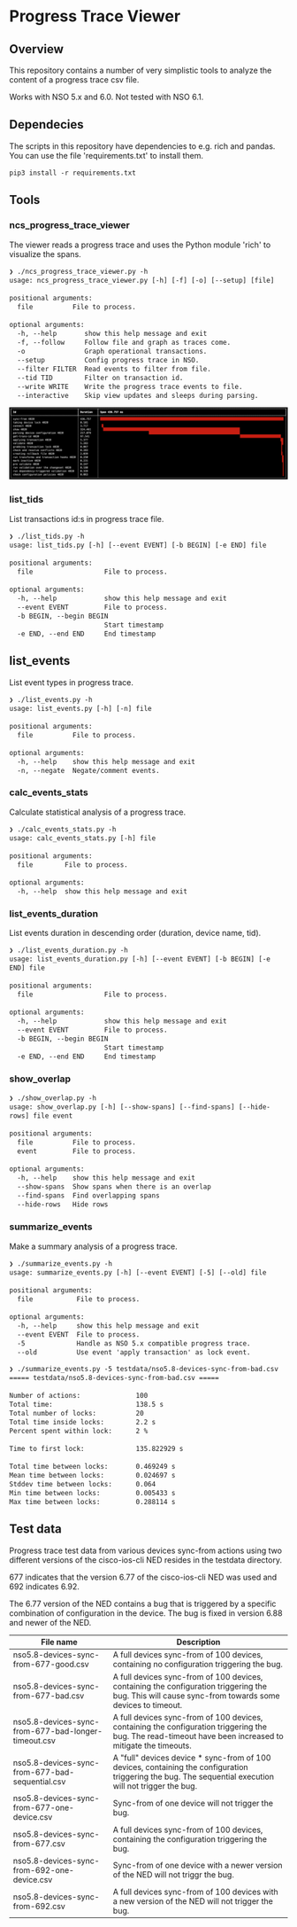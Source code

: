 # Progress Trace Viewer

## Overview

This repository contains a number of very simplistic tools to analyze the
content of a progress trace csv file.

Works with NSO 5.x and 6.0.
Not tested with NSO 6.1.

## Dependecies

The scripts in this repository have dependencies to e.g. rich and pandas.
You can use the file 'requirements.txt' to install them.

```
pip3 install -r requirements.txt
```

## Tools

### ncs_progress_trace_viewer

The viewer reads a progress trace and uses the Python module 'rich' to visualize
the spans.

```
❯ ./ncs_progress_trace_viewer.py -h
usage: ncs_progress_trace_viewer.py [-h] [-f] [-o] [--setup] [file]

positional arguments:
  file          File to process.

optional arguments:
  -h, --help       show this help message and exit
  -f, --follow     Follow file and graph as traces come.
  -o               Graph operational transactions.
  --setup          Config progress trace in NSO.
  --filter FILTER  Read events to filter from file.
  --tid TID        Filter on transaction id.
  --write WRITE    Write the progress trace events to file.
  --interactive    Skip view updates and sleeps during parsing.
```

![Screenshot](images/progress_trace.png)

### list_tids

List transactions id:s in progress trace file.

```
❯ ./list_tids.py -h
usage: list_tids.py [-h] [--event EVENT] [-b BEGIN] [-e END] file

positional arguments:
  file                  File to process.

optional arguments:
  -h, --help            show this help message and exit
  --event EVENT         File to process.
  -b BEGIN, --begin BEGIN
                        Start timestamp
  -e END, --end END     End timestamp
```

## list_events

List event types in progress trace.

```
❯ ./list_events.py -h
usage: list_events.py [-h] [-n] file

positional arguments:
  file          File to process.

optional arguments:
  -h, --help    show this help message and exit
  -n, --negate  Negate/comment events.
```

### calc_events_stats

Calculate statistical analysis of a progress trace.

```
❯ ./calc_events_stats.py -h
usage: calc_events_stats.py [-h] file

positional arguments:
  file        File to process.

optional arguments:
  -h, --help  show this help message and exit
```

### list_events_duration

List events duration in descending order (duration, device name, tid).

```
❯ ./list_events_duration.py -h
usage: list_events_duration.py [-h] [--event EVENT] [-b BEGIN] [-e END] file

positional arguments:
  file                  File to process.

optional arguments:
  -h, --help            show this help message and exit
  --event EVENT         File to process.
  -b BEGIN, --begin BEGIN
                        Start timestamp
  -e END, --end END     End timestamp
```

### show_overlap
```
❯ ./show_overlap.py -h
usage: show_overlap.py [-h] [--show-spans] [--find-spans] [--hide-rows] file event

positional arguments:
  file          File to process.
  event         File to process.

optional arguments:
  -h, --help    show this help message and exit
  --show-spans  Show spans when there is an overlap
  --find-spans  Find overlapping spans
  --hide-rows   Hide rows
```

### summarize_events

Make a summary analysis of a progress trace.

```
❯ ./summarize_events.py -h
usage: summarize_events.py [-h] [--event EVENT] [-5] [--old] file

positional arguments:
  file           File to process.

optional arguments:
  -h, --help     show this help message and exit
  --event EVENT  File to process.
  -5             Handle as NSO 5.x compatible progress trace.
  --old          Use event 'apply transaction' as lock event.
```

```
❯ ./summarize_events.py -5 testdata/nso5.8-devices-sync-from-bad.csv
===== testdata/nso5.8-devices-sync-from-bad.csv =====

Number of actions:              100
Total time:                     138.5 s
Total number of locks:          20
Total time inside locks:        2.2 s
Percent spent within lock:      2 %

Time to first lock:             135.822929 s

Total time between locks:       0.469249 s
Mean time between locks:        0.024697 s
Stddev time between locks:      0.064
Min time between locks:         0.005433 s
Max time between locks:         0.288114 s
```

## Test data

Progress trace test data from various devices sync-from actions using two
different versions of the cisco-ios-cli NED resides in the testdata directory.

677 indicates that the version 6.77 of the cisco-ios-cli NED was used and
692 indicates 6.92.

The 6.77 version of the NED contains a bug that is triggered by a specific
combination of configuration in the device.
The bug is fixed in version 6.88 and newer of the NED.

| File name | Description |
|-----------|-------------|
| nso5.8-devices-sync-from-677-good.csv | A full devices sync-from of 100 devices, containing no configuration triggering the bug. |
| nso5.8-devices-sync-from-677-bad.csv | A full devices sync-from of 100 devices, containing the configuration triggering the bug. This will cause sync-from towards some devices to timeout. |
| nso5.8-devices-sync-from-677-bad-longer-timeout.csv | A full devices sync-from of 100 devices, containing the configuration triggering the bug. The read-timeout have been increased to mitigate the timeouts. |
| nso5.8-devices-sync-from-677-bad-sequential.csv | A "full" devices device * sync-from of 100 devices, containing the configuration triggering the bug. The sequential execution will not trigger the bug. |
| nso5.8-devices-sync-from-677-one-device.csv | Sync-from of one device will not trigger the bug. |
| nso5.8-devices-sync-from-677.csv | A full devices sync-from of 100 devices, containing the configuration triggering the bug. |
| nso5.8-devices-sync-from-692-one-device.csv | Sync-from of one device with a newer version of the NED will not triggr the bug. |
| nso5.8-devices-sync-from-692.csv | A full devices sync-from of 100 devices with a new version of the NED will not trigger the bug. |
